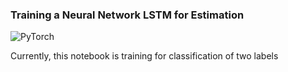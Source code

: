 ### Training a Neural Network LSTM for Estimation
![PyTorch](https://miro.medium.com/v2/resize:fit:640/format:webp/1*IMGOKBIN8qkOBt5CH55NSw.png)


Currently, this notebook is training for classification of two labels
